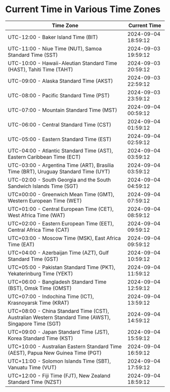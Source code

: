 # Current Time in Various Time Zones

| Time Zone | Current Time |
|-----------|--------------|
| UTC-12:00 - Baker Island Time (BIT) | 2024-09-04 18:59:12 |
| UTC-11:00 - Niue Time (NUT), Samoa Standard Time (SST) | 2024-09-03 19:59:12 |
| UTC-10:00 - Hawaii-Aleutian Standard Time (HAST), Tahiti Time (TAHT) | 2024-09-03 20:59:12 |
| UTC-09:00 - Alaska Standard Time (AKST) | 2024-09-03 22:59:12 |
| UTC-08:00 - Pacific Standard Time (PST) | 2024-09-03 23:59:12 |
| UTC-07:00 - Mountain Standard Time (MST) | 2024-09-04 00:59:12 |
| UTC-06:00 - Central Standard Time (CST) | 2024-09-04 01:59:12 |
| UTC-05:00 - Eastern Standard Time (EST) | 2024-09-04 02:59:12 |
| UTC-04:00 - Atlantic Standard Time (AST), Eastern Caribbean Time (ECT) | 2024-09-04 03:59:12 |
| UTC-03:00 - Argentina Time (ART), Brasília Time (BRT), Uruguay Standard Time (UYT) | 2024-09-04 03:59:12 |
| UTC-02:00 - South Georgia and the South Sandwich Islands Time (SGT) | 2024-09-04 04:59:12 |
| UTC±00:00 - Greenwich Mean Time (GMT), Western European Time (WET) | 2024-09-04 07:59:12 |
| UTC+01:00 - Central European Time (CET), West Africa Time (WAT) | 2024-09-04 08:59:12 |
| UTC+02:00 - Eastern European Time (EET), Central Africa Time (CAT) | 2024-09-04 09:59:12 |
| UTC+03:00 - Moscow Time (MSK), East Africa Time (EAT) | 2024-09-04 09:59:12 |
| UTC+04:00 - Azerbaijan Time (AZT), Gulf Standard Time (GST) | 2024-09-04 10:59:12 |
| UTC+05:00 - Pakistan Standard Time (PKT), Yekaterinburg Time (YEKT) | 2024-09-04 11:59:12 |
| UTC+06:00 - Bangladesh Standard Time (BST), Omsk Time (OMST) | 2024-09-04 12:59:12 |
| UTC+07:00 - Indochina Time (ICT), Krasnoyarsk Time (KRAT) | 2024-09-04 13:59:12 |
| UTC+08:00 - China Standard Time (CST), Australian Western Standard Time (AWST), Singapore Time (SGT) | 2024-09-04 14:59:12 |
| UTC+09:00 - Japan Standard Time (JST), Korea Standard Time (KST) | 2024-09-04 15:59:12 |
| UTC+10:00 - Australian Eastern Standard Time (AEST), Papua New Guinea Time (PGT) | 2024-09-04 16:59:12 |
| UTC+11:00 - Solomon Islands Time (SBT), Vanuatu Time (VUT) | 2024-09-04 17:59:12 |
| UTC+12:00 - Fiji Time (FJT), New Zealand Standard Time (NZST) | 2024-09-04 18:59:12 |
